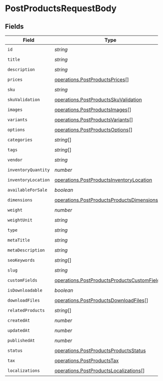 # PostProductsRequestBody


## Fields

| Field                                                                                                        | Type                                                                                                         | Required                                                                                                     | Description                                                                                                  |
| ------------------------------------------------------------------------------------------------------------ | ------------------------------------------------------------------------------------------------------------ | ------------------------------------------------------------------------------------------------------------ | ------------------------------------------------------------------------------------------------------------ |
| `id`                                                                                                         | *string*                                                                                                     | :heavy_check_mark:                                                                                           | N/A                                                                                                          |
| `title`                                                                                                      | *string*                                                                                                     | :heavy_check_mark:                                                                                           | N/A                                                                                                          |
| `description`                                                                                                | *string*                                                                                                     | :heavy_check_mark:                                                                                           | N/A                                                                                                          |
| `prices`                                                                                                     | [operations.PostProductsPrices](../../models/operations/postproductsprices.md)[]                             | :heavy_check_mark:                                                                                           | N/A                                                                                                          |
| `sku`                                                                                                        | *string*                                                                                                     | :heavy_check_mark:                                                                                           | N/A                                                                                                          |
| `skuValidation`                                                                                              | [operations.PostProductsSkuValidation](../../models/operations/postproductsskuvalidation.md)                 | :heavy_check_mark:                                                                                           | N/A                                                                                                          |
| `images`                                                                                                     | [operations.PostProductsImages](../../models/operations/postproductsimages.md)[]                             | :heavy_check_mark:                                                                                           | N/A                                                                                                          |
| `variants`                                                                                                   | [operations.PostProductsVariants](../../models/operations/postproductsvariants.md)[]                         | :heavy_check_mark:                                                                                           | N/A                                                                                                          |
| `options`                                                                                                    | [operations.PostProductsOptions](../../models/operations/postproductsoptions.md)[]                           | :heavy_check_mark:                                                                                           | N/A                                                                                                          |
| `categories`                                                                                                 | *string*[]                                                                                                   | :heavy_check_mark:                                                                                           | N/A                                                                                                          |
| `tags`                                                                                                       | *string*[]                                                                                                   | :heavy_check_mark:                                                                                           | N/A                                                                                                          |
| `vendor`                                                                                                     | *string*                                                                                                     | :heavy_check_mark:                                                                                           | N/A                                                                                                          |
| `inventoryQuantity`                                                                                          | *number*                                                                                                     | :heavy_check_mark:                                                                                           | N/A                                                                                                          |
| `inventoryLocation`                                                                                          | [operations.PostProductsInventoryLocation](../../models/operations/postproductsinventorylocation.md)         | :heavy_check_mark:                                                                                           | N/A                                                                                                          |
| `availableForSale`                                                                                           | *boolean*                                                                                                    | :heavy_check_mark:                                                                                           | N/A                                                                                                          |
| `dimensions`                                                                                                 | [operations.PostProductsProductsDimensions](../../models/operations/postproductsproductsdimensions.md)       | :heavy_check_mark:                                                                                           | N/A                                                                                                          |
| `weight`                                                                                                     | *number*                                                                                                     | :heavy_check_mark:                                                                                           | N/A                                                                                                          |
| `weightUnit`                                                                                                 | *string*                                                                                                     | :heavy_check_mark:                                                                                           | N/A                                                                                                          |
| `type`                                                                                                       | *string*                                                                                                     | :heavy_check_mark:                                                                                           | N/A                                                                                                          |
| `metaTitle`                                                                                                  | *string*                                                                                                     | :heavy_check_mark:                                                                                           | N/A                                                                                                          |
| `metaDescription`                                                                                            | *string*                                                                                                     | :heavy_check_mark:                                                                                           | N/A                                                                                                          |
| `seoKeywords`                                                                                                | *string*[]                                                                                                   | :heavy_check_mark:                                                                                           | N/A                                                                                                          |
| `slug`                                                                                                       | *string*                                                                                                     | :heavy_check_mark:                                                                                           | N/A                                                                                                          |
| `customFields`                                                                                               | [operations.PostProductsProductsCustomFields](../../models/operations/postproductsproductscustomfields.md)[] | :heavy_check_mark:                                                                                           | N/A                                                                                                          |
| `isDownloadable`                                                                                             | *boolean*                                                                                                    | :heavy_check_mark:                                                                                           | N/A                                                                                                          |
| `downloadFiles`                                                                                              | [operations.PostProductsDownloadFiles](../../models/operations/postproductsdownloadfiles.md)[]               | :heavy_check_mark:                                                                                           | N/A                                                                                                          |
| `relatedProducts`                                                                                            | *string*[]                                                                                                   | :heavy_check_mark:                                                                                           | N/A                                                                                                          |
| `createdAt`                                                                                                  | *number*                                                                                                     | :heavy_check_mark:                                                                                           | N/A                                                                                                          |
| `updatedAt`                                                                                                  | *number*                                                                                                     | :heavy_check_mark:                                                                                           | N/A                                                                                                          |
| `publishedAt`                                                                                                | *number*                                                                                                     | :heavy_check_mark:                                                                                           | N/A                                                                                                          |
| `status`                                                                                                     | [operations.PostProductsProductsStatus](../../models/operations/postproductsproductsstatus.md)               | :heavy_check_mark:                                                                                           | N/A                                                                                                          |
| `tax`                                                                                                        | [operations.PostProductsTax](../../models/operations/postproductstax.md)                                     | :heavy_check_mark:                                                                                           | N/A                                                                                                          |
| `localizations`                                                                                              | [operations.PostProductsLocalizations](../../models/operations/postproductslocalizations.md)[]               | :heavy_check_mark:                                                                                           | N/A                                                                                                          |